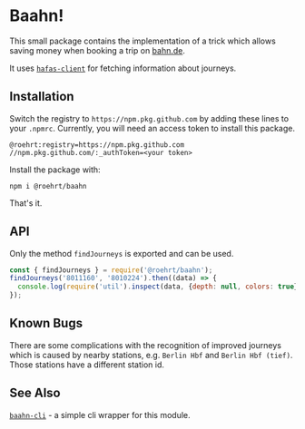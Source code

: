 # Baahn!

This small package contains the implementation of a trick which allows saving money when booking a trip
on [bahn.de](https://bahn.de).

It uses [`hafas-client`](https://github.com/public-transport/hafas-client)
for fetching information about journeys.

## Installation
Switch the registry to `https://npm.pkg.github.com` by adding these
lines to your `.npmrc`. Currently, you will need an access token to install this package. 
```
@roehrt:registry=https://npm.pkg.github.com
//npm.pkg.github.com/:_authToken=<your token>
```
Install the package with:
```shell
npm i @roehrt/baahn
```
That's it.

## API
Only the method `findJourneys` is exported and can be used.

```javascript
const { findJourneys } = require('@roehrt/baahn');
findJourneys('8011160', '8010224').then((data) => {
  console.log(require('util').inspect(data, {depth: null, colors: true}))
});
```

## Known Bugs
There are some complications with the recognition of improved journeys
which is caused by nearby stations, e.g. `Berlin Hbf` and `Berlin Hbf (tief)`.
Those stations have a different station id.

## See Also

[`baahn-cli`](https://github.com/roehrt/baahn-cli) - a simple cli wrapper for this module.
